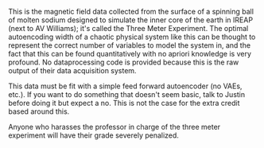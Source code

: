This is the magnetic field data collected from the surface of a spinning ball of molten sodium designed to simulate the inner core of the earth in IREAP (next to AV Williams); it's called the Three Meter Experiment. The optimal autoencoding width of a chaotic physical system like this can be thought to represent the correct number of variables to model the system in, and the fact that this can be found quantitatively with no apriori knowledge is very profound. No dataprocessing code is provided because this is the raw output of their data acquisition system.

This data must be fit with a simple feed forward autoencoder (no VAEs, etc.). If you want to do something that doesn't seem basic, talk to Justin before doing it but expect a no. This is not the case for the extra credit based around this.

Anyone who harasses the professor in charge of the three meter experiment will have their grade severely penalized.
